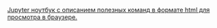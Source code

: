 [Jupyter ноутбук с описанием полезных команд в формате html для просмотра в браузере.](https://courses.openedu.ru/asset-v1:ITMOUniversity+MLDATAN+spring_2020_ITMO_bac+type@asset+block@Task_3_2.html)